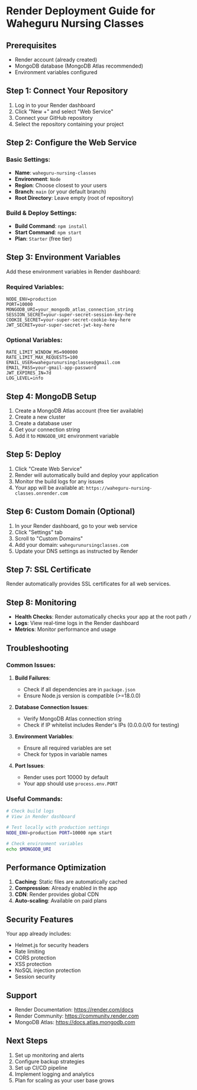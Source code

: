 # Render Deployment Guide for Waheguru Nursing Classes

## Prerequisites
- Render account (already created)
- MongoDB database (MongoDB Atlas recommended)
- Environment variables configured

## Step 1: Connect Your Repository

1. Log in to your Render dashboard
2. Click "New +" and select "Web Service"
3. Connect your GitHub repository
4. Select the repository containing your project

## Step 2: Configure the Web Service

### Basic Settings:
- **Name**: `waheguru-nursing-classes`
- **Environment**: `Node`
- **Region**: Choose closest to your users
- **Branch**: `main` (or your default branch)
- **Root Directory**: Leave empty (root of repository)

### Build & Deploy Settings:
- **Build Command**: `npm install`
- **Start Command**: `npm start`
- **Plan**: `Starter` (free tier)

## Step 3: Environment Variables

Add these environment variables in Render dashboard:

### Required Variables:
```
NODE_ENV=production
PORT=10000
MONGODB_URI=your_mongodb_atlas_connection_string
SESSION_SECRET=your-super-secret-session-key-here
COOKIE_SECRET=your-super-secret-cookie-key-here
JWT_SECRET=your-super-secret-jwt-key-here
```

### Optional Variables:
```
RATE_LIMIT_WINDOW_MS=900000
RATE_LIMIT_MAX_REQUESTS=100
EMAIL_USER=wahegurunursingclasses@gmail.com
EMAIL_PASS=your-gmail-app-password
JWT_EXPIRES_IN=7d
LOG_LEVEL=info
```

## Step 4: MongoDB Setup

1. Create a MongoDB Atlas account (free tier available)
2. Create a new cluster
3. Create a database user
4. Get your connection string
5. Add it to `MONGODB_URI` environment variable

## Step 5: Deploy

1. Click "Create Web Service"
2. Render will automatically build and deploy your application
3. Monitor the build logs for any issues
4. Your app will be available at: `https://waheguru-nursing-classes.onrender.com`

## Step 6: Custom Domain (Optional)

1. In your Render dashboard, go to your web service
2. Click "Settings" tab
3. Scroll to "Custom Domains"
4. Add your domain: `wahegurunursingclasses.com`
5. Update your DNS settings as instructed by Render

## Step 7: SSL Certificate

Render automatically provides SSL certificates for all web services.

## Step 8: Monitoring

- **Health Checks**: Render automatically checks your app at the root path `/`
- **Logs**: View real-time logs in the Render dashboard
- **Metrics**: Monitor performance and usage

## Troubleshooting

### Common Issues:

1. **Build Failures**:
   - Check if all dependencies are in `package.json`
   - Ensure Node.js version is compatible (>=18.0.0)

2. **Database Connection Issues**:
   - Verify MongoDB Atlas connection string
   - Check if IP whitelist includes Render's IPs (0.0.0.0/0 for testing)

3. **Environment Variables**:
   - Ensure all required variables are set
   - Check for typos in variable names

4. **Port Issues**:
   - Render uses port 10000 by default
   - Your app should use `process.env.PORT`

### Useful Commands:

```bash
# Check build logs
# View in Render dashboard

# Test locally with production settings
NODE_ENV=production PORT=10000 npm start

# Check environment variables
echo $MONGODB_URI
```

## Performance Optimization

1. **Caching**: Static files are automatically cached
2. **Compression**: Already enabled in the app
3. **CDN**: Render provides global CDN
4. **Auto-scaling**: Available on paid plans

## Security Features

Your app already includes:
- Helmet.js for security headers
- Rate limiting
- CORS protection
- XSS protection
- NoSQL injection protection
- Session security

## Support

- Render Documentation: https://render.com/docs
- Render Community: https://community.render.com
- MongoDB Atlas: https://docs.atlas.mongodb.com

## Next Steps

1. Set up monitoring and alerts
2. Configure backup strategies
3. Set up CI/CD pipeline
4. Implement logging and analytics
5. Plan for scaling as your user base grows 